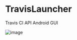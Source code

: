 # TravisLauncher
Travis CI API Android GUI

![image](https://travis-ci.org/alexseguin/TravisLauncher.svg?branch=master)
